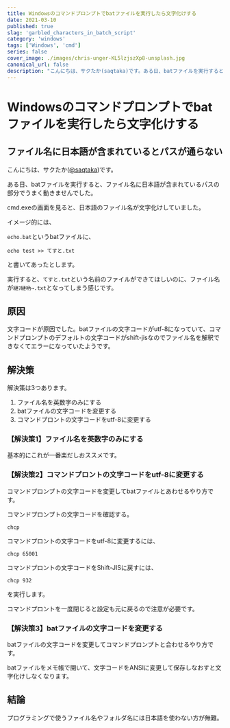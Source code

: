 ```yaml
---
title: Windowsのコマンドプロンプトでbatファイルを実行したら文字化けする
date: 2021-03-10
published: true
slag: 'garbled_characters_in_batch_script'
category: 'windows'
tags: ['Windows', 'cmd']
series: false
cover_image: ./images/chris-unger-KL5lzjszXp8-unsplash.jpg
canonical_url: false
description: "こんにちは、サクたか(saqtaka)です。ある日、batファイルを実行すると、ファイル名に日本語が含まれているパスの部分でうまく動きませんでした。cmd.exeの画面を見ると、日本語のファイル名が文字化けしていました。"
---
```

# Windowsのコマンドプロンプトでbatファイルを実行したら文字化けする

## ファイル名に日本語が含まれているとパスが通らない
こんにちは、サクたか([\@saqtaka](https://twitter.com/saqtaka))です。

ある日、batファイルを実行すると、ファイル名に日本語が含まれているパスの部分でうまく動きませんでした。

cmd.exeの画面を見ると、日本語のファイル名が文字化けしていました。


イメージ的には、

`echo.bat`というbatファイルに、
```
echo test >> てすと.txt
```
と書いてあったとします。

実行すると、`てすと.txt`という名前のファイルができてほしいのに、ファイル名が`縺ｦ縺吶→.txt`となってしまう感じです。


## 原因
文字コードが原因でした。batファイルの文字コードがutf-8になっていて、コマンドプロンプトのデフォルトの文字コードがshift-jisなのでファイル名を解釈できなくてエラーになっていたようです。

## 解決策
解決策は3つあります。

1. ファイル名を英数字のみにする
1. batファイルの文字コードを変更する
1. コマンドプロントの文字コードをutf-8に変更する

### 【解決策1】ファイル名を英数字のみにする
基本的にこれが一番楽だしおススメです。


### 【解決策2】コマンドプロントの文字コードをutf-8に変更する
コマンドプロンプトの文字コードを変更してbatファイルとあわせるやり方です。

コマンドプロンプトの文字コードを確認する。
```
chcp
```

コマンドプロントの文字コードをutf-8に変更するには、
```
chcp 65001
```

コマンドプロントの文字コードをShift-JISに戻すには、
```
chcp 932
```
を実行します。

コマンドプロントを一度閉じると設定も元に戻るので注意が必要です。
### 【解決策3】batファイルの文字コードを変更する
batファイルの文字コードを変更してコマンドプロンプトと合わせるやり方です。

batファイルをメモ帳で開いて、文字コードをANSIに変更して保存しなおすと文字化けしなくなります。


## 結論
プログラミングで使うファイル名やフォルダ名には日本語を使わない方が無難。